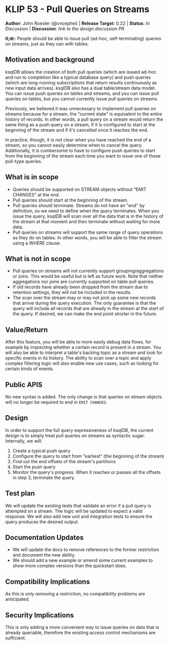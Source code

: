 # KLIP 53 - Pull Queries on Streams

**Author**: John Roesler (@vvcephei) | 
**Release Target**: 0.22 | 
**Status**: _In Discussion_ | 
**Discussion**: _link to the design discussion PR_

**tl;dr:** People should be able to issue pull (ad-hoc, self-terminating) queries on streams,
           just as they can with tables.
           
## Motivation and background

ksqlDB allows the creation of both pull queries (which are issued ad-hoc and run to completion like
a typical database query) and push queries (which are long-running subscriptions that return
results continuously as new input data arrives).
ksqlDB also has a dual table/stream data model. You can issue push queries on tables and streams, 
and you can issue pull queries on tables, but you cannot currently issue pull queries on streams.

Previously, we believed it was unnecessary to implement pull queries on streams because for a
stream, the "current state" is equivalent to the entire history of records. In other words, a
pull query on a stream would return the same thing as a push query on a stream, if it is configured
to start at the beginning of the stream and if it's cancelled once it reaches the end.

In practice, though, it is not clear when you have reached the end of a stream, so you cannot
easily determine when to cancel the query. Additionally, it is cumbersome to have to configure
push queries to start from the beginning of the stream each time you want to issue one of these
pull-type queries.

## What is in scope

* Queries should be supported on STREAM objects without “EMIT CHANGES” at the end.
* Pull queries should start at the beginning of the stream.
* Pull queries should terminate. Streams do not have an "end" by definition, so we need to define
  when the query terminates. When you issue the query, ksqlDB will scan over all the
  data that is in the history of the stream at that moment and then terminate without
  waiting for more data.
* Pull queries on streams will support the same range of query operations as they
  do on tables. In other words, you will be able to filter the stream using a WHERE clause.

## What is not in scope

* Pull queries on streams will not currently support grouping/aggregations or joins.
  This would be useful but is left as future work.
  Note that neither aggregations nor joins are currently supported on table pull queries.
* If old records have already been dropped from the stream due to retention
  settings, they will not be included in the results.
* The scan over the stream may or may not pick up some new records that arrive during the query
  execution. The only guarantee is that the query will include all records that are already in
  the stream at the start of the query. If desired, we can make the end point stricter in the
  future.

## Value/Return

After this feature, you will be able to more easily debug data flows, for example
by inspecting whether a certain record is present in a stream. You will also be able
to interpret a table's backing topic as a stream and look for specific events in its
history. The ability to scan over a topic and apply complex filtering logic will also
enable new use cases, such as looking for certain kinds of events.

## Public APIS

No new syntax is added. The only change is that queries on stream objects will no
longer be required to end in `EMIT CHANGES`.

## Design

In order to support the full query expressiveness of ksqlDB, the current design
is to simply treat pull queries on streams as syntactic sugar. Internally, we will:
1. Create a typical push query
2. Configure the query to start from "earliest" (the beginning of the stream)
3. Find out the end offsets of the stream's partitions
4. Start the push query
5. Monitor the query's progress.
   When it reaches or passes all the offsets in step 3, terminate the query.

## Test plan

We will update the existing tests that validate an error if a pull query is attempted
on a stream. The logic will be updated to expect a valid response. We will also add new
unit and integration tests to ensure the query produces the desired output.

## Documentation Updates

* We will update the docs to remove references
  to the former restriction and document the new ability.
* We should add a new example or amend some current examples
  to show more complex versions than the quickstart does.

## Compatibility Implications

As this is only removing a restriction, no compatibility problems are anticipated.

## Security Implications

This is only adding a more convenient way to issue queries on data that is already
queriable, therefore the existing access control mechanisms are sufficient.